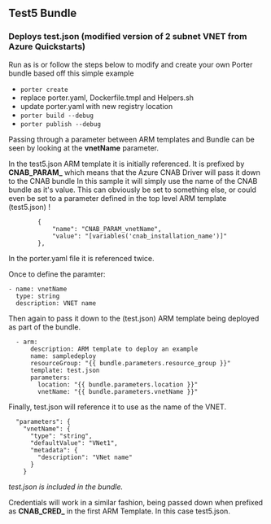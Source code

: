 ## Test5 Bundle

### Deploys test.json (modified version of 2 subnet VNET from Azure Quickstarts)

Run as is or follow the steps below to modify and create your own Porter bundle based off this simple example

- ```porter create```
- replace porter.yaml, Dockerfile.tmpl and Helpers.sh
- update porter.yaml with new registry location
- ```porter build --debug```
- ```porter publish --debug```

Passing through a parameter between ARM templates and Bundle can be seen by looking at the **vnetName** parameter.

In the test5.json ARM template it is initially referenced. It is prefixed by **CNAB_PARAM_** which means that the Azure CNAB Driver will pass it down to the CNAB bundle
In this sample it will simply use the name of the CNAB bundle as it's value. This can obviously be set to something else, or could even be set to a parameter defined in the top level ARM template (test5.json) !

```
		{
			"name": "CNAB_PARAM_vnetName",
			"value": "[variables('cnab_installation_name')]"
		},
```

In the porter.yaml file it is referenced twice.

Once to define the paramter:
```
- name: vnetName
  type: string
  description: VNET name
```

Then again to pass it down to the (test.json) ARM template being deployed as part of the bundle.

```
  - arm:
      description: ARM template to deploy an example
      name: sampledeploy
      resourceGroup: "{{ bundle.parameters.resource_group }}"
      template: test.json
      parameters:
        location: "{{ bundle.parameters.location }}"
        vnetName: "{{ bundle.parameters.vnetName }}"
```

Finally, test.json will reference it to use as the name of the VNET.

```
  "parameters": {
    "vnetName": {
      "type": "string",
      "defaultValue": "VNet1",
      "metadata": {
        "description": "VNet name"
      }
    }
```

*test.json is included in the bundle.*

Credentials will work in a similar fashion, being passed down when prefixed as **CNAB_CRED_** in the first ARM Template. In this case test5.json.
